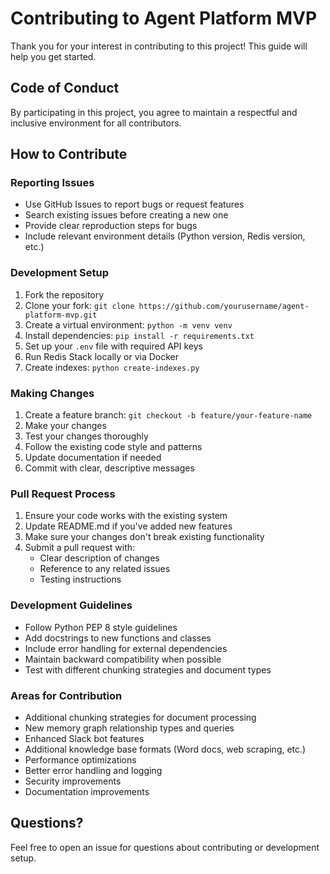 # Contributing to Agent Platform MVP

Thank you for your interest in contributing to this project! This guide will help you get started.

## Code of Conduct

By participating in this project, you agree to maintain a respectful and inclusive environment for all contributors.

## How to Contribute

### Reporting Issues

- Use GitHub Issues to report bugs or request features
- Search existing issues before creating a new one
- Provide clear reproduction steps for bugs
- Include relevant environment details (Python version, Redis version, etc.)

### Development Setup

1. Fork the repository
2. Clone your fork: `git clone https://github.com/yourusername/agent-platform-mvp.git`
3. Create a virtual environment: `python -m venv venv`
4. Install dependencies: `pip install -r requirements.txt`
5. Set up your `.env` file with required API keys
6. Run Redis Stack locally or via Docker
7. Create indexes: `python create-indexes.py`

### Making Changes

1. Create a feature branch: `git checkout -b feature/your-feature-name`
2. Make your changes
3. Test your changes thoroughly
4. Follow the existing code style and patterns
5. Update documentation if needed
6. Commit with clear, descriptive messages

### Pull Request Process

1. Ensure your code works with the existing system
2. Update README.md if you've added new features
3. Make sure your changes don't break existing functionality
4. Submit a pull request with:
   - Clear description of changes
   - Reference to any related issues
   - Testing instructions

### Development Guidelines

- Follow Python PEP 8 style guidelines
- Add docstrings to new functions and classes
- Include error handling for external dependencies
- Maintain backward compatibility when possible
- Test with different chunking strategies and document types

### Areas for Contribution

- Additional chunking strategies for document processing
- New memory graph relationship types and queries
- Enhanced Slack bot features
- Additional knowledge base formats (Word docs, web scraping, etc.)
- Performance optimizations
- Better error handling and logging
- Security improvements
- Documentation improvements

## Questions?

Feel free to open an issue for questions about contributing or development setup.